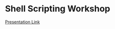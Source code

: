 # Shell Scripting Workshop

[Presentation Link](https://docs.google.com/presentation/d/1GsLa4PfKUMXWLqBh_8QmF3ik36Lg8uwBrJSjhpdjf8k/edit?usp=sharing)
